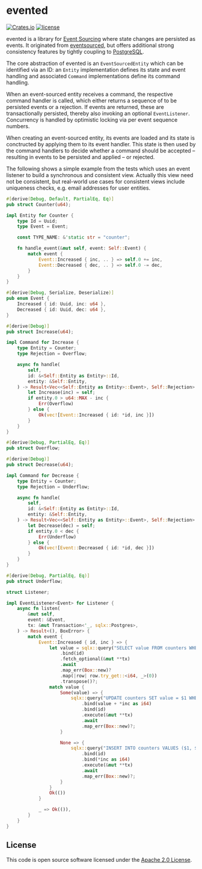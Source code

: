 # evented

[![Crates.io][crates-badge]][crates-url]
[![license][license-badge]][license-url]

[crates-badge]: https://img.shields.io/crates/v/evented
[crates-url]: https://crates.io/crates/evented
[license-badge]: https://img.shields.io/github/license/hseeberger/evented
[license-url]: https://github.com/hseeberger/evented/blob/main/LICENSE

evented is a library for [Event Sourcing](https://martinfowler.com/eaaDev/EventSourcing.html) where state changes are persisted as events. It originated from [eventsourced](https://github.com/hseeberger/eventsourced), but offers additional strong consistency features by tightly coupling to [PostgreSQL](https://www.postgresql.org/).

The core abstraction of evented is an `EventSourcedEntity` which can be identified via an ID: an `Entity` implementation defines its state and event handling and associated `Command` implementations define its command handling.

When an event-sourced entity receives a command, the respective command handler is called, which either returns a sequence of to be persisted events or a rejection. If events are returned, these are transactionally persisted, thereby also invoking an optional `EventListener`. Concurrency is handled by optimistic locking via per event sequence numbers.

When creating an event-sourced entity, its events are loaded and its state is conctructed by applying them to its event handler. This state is then used by the command handlers to decide whether a command should be accepted – resulting in events to be persisted and applied – or rejected.

The following shows a simple example from the tests which uses an event listener to build a synchronous and consistent view. Actually this view need not be consistent, but real-world use cases for consistent views include uniqueness checks, e.g. email addresses for user entities.

```rust
#[derive(Debug, Default, PartialEq, Eq)]
pub struct Counter(u64);

impl Entity for Counter {
    type Id = Uuid;
    type Event = Event;

    const TYPE_NAME: &'static str = "counter";

    fn handle_event(&mut self, event: Self::Event) {
        match event {
            Event::Increased { inc, .. } => self.0 += inc,
            Event::Decreased { dec, .. } => self.0 -= dec,
        }
    }
}

#[derive(Debug, Serialize, Deserialize)]
pub enum Event {
    Increased { id: Uuid, inc: u64 },
    Decreased { id: Uuid, dec: u64 },
}

#[derive(Debug)]
pub struct Increase(u64);

impl Command for Increase {
    type Entity = Counter;
    type Rejection = Overflow;

    async fn handle(
        self,
        id: &<Self::Entity as Entity>::Id,
        entity: &Self::Entity,
    ) -> Result<Vec<<Self::Entity as Entity>::Event>, Self::Rejection> {
        let Increase(inc) = self;
        if entity.0 > u64::MAX - inc {
            Err(Overflow)
        } else {
            Ok(vec![Event::Increased { id: *id, inc }])
        }
    }
}

#[derive(Debug, PartialEq, Eq)]
pub struct Overflow;

#[derive(Debug)]
pub struct Decrease(u64);

impl Command for Decrease {
    type Entity = Counter;
    type Rejection = Underflow;

    async fn handle(
        self,
        id: &<Self::Entity as Entity>::Id,
        entity: &Self::Entity,
    ) -> Result<Vec<<Self::Entity as Entity>::Event>, Self::Rejection> {
        let Decrease(dec) = self;
        if entity.0 < dec {
            Err(Underflow)
        } else {
            Ok(vec![Event::Decreased { id: *id, dec }])
        }
    }
}

#[derive(Debug, PartialEq, Eq)]
pub struct Underflow;

struct Listener;

impl EventListener<Event> for Listener {
    async fn listen(
        &mut self,
        event: &Event,
        tx: &mut Transaction<'_, sqlx::Postgres>,
    ) -> Result<(), BoxError> {
        match event {
            Event::Increased { id, inc } => {
                let value = sqlx::query("SELECT value FROM counters WHERE id = $1")
                    .bind(id)
                    .fetch_optional(&mut **tx)
                    .await
                    .map_err(Box::new)?
                    .map(|row| row.try_get::<i64, _>(0))
                    .transpose()?;
                match value {
                    Some(value) => {
                        sqlx::query("UPDATE counters SET value = $1 WHERE id = $2")
                            .bind(value + *inc as i64)
                            .bind(id)
                            .execute(&mut **tx)
                            .await
                            .map_err(Box::new)?;
                    }

                    None => {
                        sqlx::query("INSERT INTO counters VALUES ($1, $2)")
                            .bind(id)
                            .bind(*inc as i64)
                            .execute(&mut **tx)
                            .await
                            .map_err(Box::new)?;
                    }
                }
                Ok(())
            }

            _ => Ok(()),
        }
    }
}
```

## License ##

This code is open source software licensed under the [Apache 2.0 License](http://www.apache.org/licenses/LICENSE-2.0.html).
